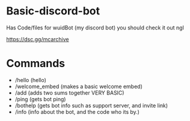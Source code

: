 # Basic-discord-bot

Has Code/files for wuidBot (my discord bot)
you should check it out ngl

https://dsc.gg/mcarchive


# Commands

- /hello (hello)
- /welcome_embed (makes a basic welcome embed)
- /add (adds two sums together VERY BASIC)
- /ping (gets bot ping)
- /bothelp (gets bot info such as support server, and invite link)
- /info (info about the bot, and the code who its by.)
